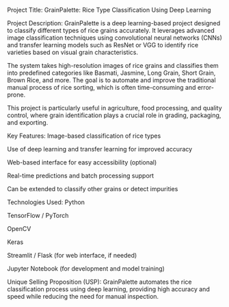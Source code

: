 Project Title: GrainPalette: Rice Type Classification Using Deep Learning

Project Description: GrainPalette is a deep learning-based project designed to classify different types of rice grains accurately. It leverages advanced image classification techniques using convolutional neural networks (CNNs) and transfer learning models such as ResNet or VGG to identify rice varieties based on visual grain characteristics.

The system takes high-resolution images of rice grains and classifies them into predefined categories like Basmati, Jasmine, Long Grain, Short Grain, Brown Rice, and more. The goal is to automate and improve the traditional manual process of rice sorting, which is often time-consuming and error-prone.

This project is particularly useful in agriculture, food processing, and quality control, where grain identification plays a crucial role in grading, packaging, and exporting.

Key Features: Image-based classification of rice types

Use of deep learning and transfer learning for improved accuracy

Web-based interface for easy accessibility (optional)

Real-time predictions and batch processing support

Can be extended to classify other grains or detect impurities

Technologies Used: Python

TensorFlow / PyTorch

OpenCV

Keras

Streamlit / Flask (for web interface, if needed)

Jupyter Notebook (for development and model training)

Unique Selling Proposition (USP): GrainPalette automates the rice classification process using deep learning, providing high accuracy and speed while reducing the need for manual inspection.
